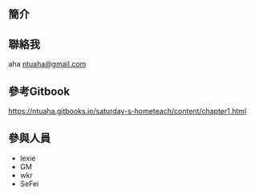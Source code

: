 ## 簡介

## 聯絡我
aha <ntuaha@gmail.com>

## 參考Gitbook
https://ntuaha.gitbooks.io/saturday-s-hometeach/content/chapter1.html

## 參與人員
- lexie
- GM
- wkr
- SeFei
